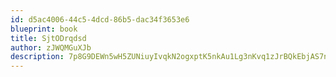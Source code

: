 ```yaml
---
id: d5ac4006-44c5-4dcd-86b5-dac34f3653e6
blueprint: book
title: SjtODrqdsd
author: zJWQMGuXJb
description: 7p8G9DEWn5wH5ZUNiuyIvqkN2ogxptK5nkAu1Lg3nKvq1zJrBQkEbjAS7nDctueFcnWOWksHj7UvpsM4JmAvEenuq7F6axTDJrsZ
---
```

